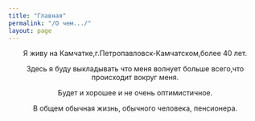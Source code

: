 ```yaml
---
title: "Главная"
permalink: "/О чем.../"
layout: page
---
```


<style>
p {
  text-align: center
}
</style>
<p>Я живу на Камчатке,г.Петропавловск-Камчатском,более 40 лет.</p>
<p>Здесь я буду выкладывать что меня волнует больше всего,что происходит вокруг меня.</p> 
<p>Будет и хорошее и не очень оптимистичное.</p> 
<p>В общем обычная жизнь, обычного человека, пенсионера.</p>



